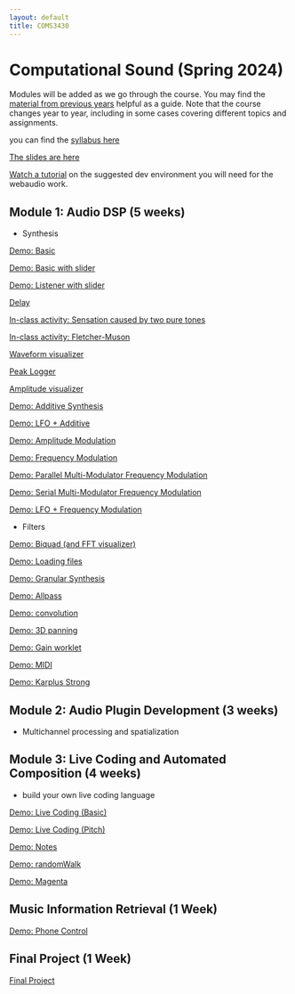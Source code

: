 ```yaml
---
layout: default
title: COMS3430
---
```

 
# Computational Sound (Spring 2024)


Modules will be added as we go through the course.
You may find the [material from previous years](../index.md) helpful as a guide.
Note that the course changes year to year, including in some cases covering different topics and assignments.

you can find the [syllabus here](./syllabus.pdf)

[The slides are here](https://drive.google.com/drive/folders/1o9AQB42xDqnKHA0Lyx8wZhg2Ob-UsbpH?usp=sharing)

[Watch a tutorial](https://youtu.be/fzBOvsVxFKk) on the suggested dev environment you will need for the webaudio work.


## Module 1: Audio DSP (5 weeks)

- Synthesis 

[Demo: Basic](./basic)

[Demo: Basic with slider](./basic_slider)

[Demo: Listener with slider](./listener_slider)

[Delay](./delay)

<!-- [Homework 1](./Lab1) -->

[In-class activity: Sensation caused by two pure tones](./beatingDemo)

[In-class activity: Fletcher-Muson](./equalLoudness)

[Waveform visualizer](./wave_logger)

[Peak Logger](./peak_logger)

[Amplitude visualizer](https://stackoverflow.com/a/44360729/1609406)

[Demo: Additive Synthesis](./addititive)

[Demo: LFO + Additive](./lfoAddititve)

[Demo: Amplitude Modulation](./am)

[Demo: Frequency Modulation](./fm)

[Demo: Parallel Multi-Modulator Frequency Modulation](./parmmfm)

[Demo: Serial Multi-Modulator Frequency Modulation](./sermmfm)

[Demo: LFO + Frequency Modulation](./lfofm)

<!-- [Homework 2](./Lab2) -->

- Filters

[Demo: Biquad (and FFT visualizer)](./biquad)

[Demo: Loading files](./loadFile)

[Demo: Granular Synthesis](./granular)

[Demo: Allpass](./allpass) 

[Demo: convolution](./convolution)

[Demo: 3D panning](./3dpanning)

[Demo: Gain worklet](./gain_worklet)

[Demo: MIDI](./midi)

[Demo: Karplus Strong](./karplus_strong)

<!-- [Homework 3]() -->

## Module 2: Audio Plugin Development (3 weeks)

- Multichannel processing and spatialization

## Module 3: Live Coding and Automated Composition (4 weeks) 

- build your own live coding language

[Demo: Live Coding (Basic)](./liveCodeBasic)

[Demo: Live Coding (Pitch)](./liveCodePitch)


[Demo: Notes](./notes)

[Demo: randomWalk](./randomWalk)

[Demo: Magenta](./magenta)

<!-- [Homework 4: Live Coding](/Lab4.md) -->

## Music Information Retrieval (1 Week)

[Demo: Phone Control](./phonecontrol)

## Final Project (1 Week)
[Final Project](./Final)

